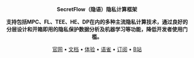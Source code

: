 <p align="center"><strong>SecretFlow（隐语）隐私计算框架</strong></p>
<p align="center"><strong>支持包括MPC、FL、TEE、HE、DP在内的多种主流隐私计算技术，通过良好的分层设计和开箱即用的隐私保护数据分析及机器学习等功能，降低开发者使用门槛。</strong></p>
<p align="center"><a href="http://secret-flow.antgroup.com">官网</a> • <a href="https://secretflow.readthedocs.io">文档</a> • <a href="https://survey.alipay.com/apps/zhiliao/FdC-vTsPM">体验</a>  • <a href="https://www.yuque.com/secret-flow/admin">语雀</a> • <a href="https://secretflow.zhubai.love">订阅</a> • <a href="https://space.bilibili.com/2073575923">B站</a></p>

